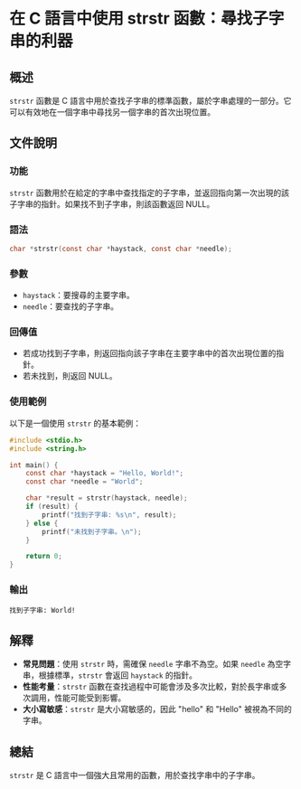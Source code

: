 <!--
Meta Description: # 在 C 語言中使用 strstr 函數：尋找子字串的利器 ## 概述 `strstr` 函數是 C 語言中用於查找子字串的標準函數，屬於字串處理的一部分。它可以有效地在一個字串中尋找另一個字串的首次出現位置。 ## 文件說明 ### 功能 `strstr` 函數用於在給定的字串中查找指定的子字串...
Meta Keywords: strstr, char, needle, haystack, const
-->

# 在 C 語言中使用 strstr 函數：尋找子字串的利器

## 概述
`strstr` 函數是 C 語言中用於查找子字串的標準函數，屬於字串處理的一部分。它可以有效地在一個字串中尋找另一個字串的首次出現位置。

## 文件說明
### 功能
`strstr` 函數用於在給定的字串中查找指定的子字串，並返回指向第一次出現的該子字串的指針。如果找不到子字串，則該函數返回 NULL。

### 語法
```c
char *strstr(const char *haystack, const char *needle);
```

### 參數
- `haystack`：要搜尋的主要字串。
- `needle`：要查找的子字串。

### 回傳值
- 若成功找到子字串，則返回指向該子字串在主要字串中的首次出現位置的指針。
- 若未找到，則返回 NULL。

### 使用範例
以下是一個使用 `strstr` 的基本範例：

```c
#include <stdio.h>
#include <string.h>

int main() {
    const char *haystack = "Hello, World!";
    const char *needle = "World";

    char *result = strstr(haystack, needle);
    if (result) {
        printf("找到子字串: %s\n", result);
    } else {
        printf("未找到子字串。\n");
    }

    return 0;
}
```

### 輸出
```
找到子字串: World!
```

## 解釋
- **常見問題**：使用 `strstr` 時，需確保 `needle` 字串不為空。如果 `needle` 為空字串，根據標準，`strstr` 會返回 `haystack` 的指針。
- **性能考量**：`strstr` 函數在查找過程中可能會涉及多次比較，對於長字串或多次調用，性能可能受到影響。
- **大小寫敏感**：`strstr` 是大小寫敏感的，因此 "hello" 和 "Hello" 被視為不同的字串。

## 總結
`strstr` 是 C 語言中一個強大且常用的函數，用於查找字串中的子字串。
